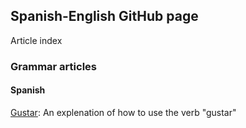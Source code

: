 ## Spanish-English GitHub page
Article index

### Grammar articles

#### Spanish
[Gustar](./es/gustar.md): An explenation of how to use the verb "gustar"
